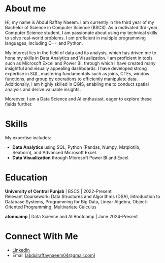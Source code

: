 # About me
Hi, my name is Abdul Raffay Naeem. I am currently in the third year of my Bachelor of Science in Computer Science (BSCS). As a motivated 3rd-year Computer Science student, I am passionate about using my technical skills to solve real-world problems. I am proficient in multiple programming languages, including C++ and Python.

My interest lies in the field of data and its analysis, which has driven me to hone my skills in Data Analytics and Visualization. I am proficient in tools such as Microsoft Excel and Power BI, through which I have created many insightful and visually appealing dashboards. I have developed strong expertise in SQL, mastering fundamentals such as joins, CTEs, window functions, and group by operations to efficiently manipulate data. Additionally, I am highly skilled in QGIS, enabling me to conduct spatial analysis and derive valuable insights.

Moreover, I am a Data Science and AI enthusiast, eager to explore these fields further.

# Skills
My expertise includes:
- __Data Analytics__ using SQL, Python (Pandas, Numpy, Matplotlib, Seaborn), and Advanced Microsoft Excel.
- __Data Visualization__ through Microsoft Power BI and Excel.

# Education
__University of Central Punjab__ | BSCS | 2022-Present                                                                                                                               
                                                               Relevant Coursework: Data Structures and Algorithms (DSA), Introduction to Database Systems, Programming for Big Data, Linear Algebra, Object-Oriented Programming, Multivariate Calculus

__atomcamp__ | Data Science and AI Bootcamp | June 2024-Present

# Connect With Me
- [LinkedIn](https://www.linkedin.com/in/abdul-raffay-naeemm/)
- Email:[abdulraffaynaeem04@gmail.com]
